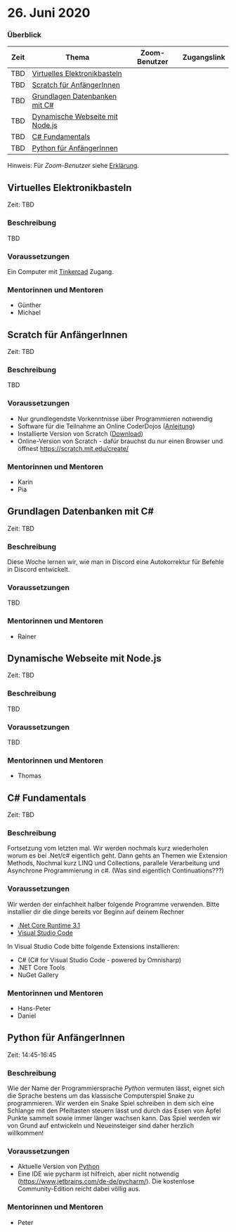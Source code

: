 # 26. Juni 2020

### Überblick

| Zeit | Thema                                                              | Zoom-Benutzer | Zugangslink |
| ---- | ------------------------------------------------------------------ | ------------- | ----------- |
| TBD  | [Virtuelles Elektronikbasteln](#virtuelles-elektronikbasteln)      |               |             |
| TBD  | [Scratch für AnfängerInnen](#scratch-für-anfängerinnen)            |               |             |
| TBD  | [Grundlagen Datenbanken mit C#](#grundlagen-datenbanken-mit-c)     |               |             |
| TBD  | [Dynamische Webseite mit Node.js](#dynamische-webseite-mit-nodejs) |               |             |
| TBD  | [C# Fundamentals](#c-fundamentals)                                 |               |             |
| TBD  | [Python für AnfängerInnen](#python-für-anfängerinnen)              |               |             |

Hinweis: Für _Zoom-Benutzer_ siehe [Erklärung](https://github.com/coderdojo-linz/coderdojo-online/blob/master/Zoom.md).

## Virtuelles Elektronikbasteln

Zeit: TBD

### Beschreibung

TBD

### Voraussetzungen

Ein Computer mit [Tinkercad](https://www.tinkercad.com) Zugang.

### Mentorinnen und Mentoren

- Günther
- Michael

## Scratch für AnfängerInnen

Zeit: TBD

### Beschreibung

TBD

### Voraussetzungen

- Nur grundlegendste Vorkenntnisse über Programmieren notwendig
- Software für die Teilnahme an Online CoderDojos ([Anleitung](https://linz.coderdojo.net/online-coderdojo-tipps.html))
- Installierte Version von Scratch ([Download](https://scratch.mit.edu/download))
- Online-Version von Scratch - dafür brauchst du nur einen Browser und öffnest https://scratch.mit.edu/create/

### Mentorinnen und Mentoren

- Karin
- Pia

## Grundlagen Datenbanken mit C#

Zeit: TBD

### Beschreibung

Diese Woche lernen wir, wie man in Discord eine Autokorrektur für Befehle in Discord entwickelt.

### Voraussetzungen

TBD

### Mentorinnen und Mentoren

- Rainer

## Dynamische Webseite mit Node.js

Zeit: TBD

### Beschreibung

TBD

### Voraussetzungen

TBD 

### Mentorinnen und Mentoren

- Thomas

## C# Fundamentals

Zeit: TBD

### Beschreibung

Fortsetzung vom letzten mal. Wir werden nochmals kurz wiederholen worum es bei .Net/c# eigentlich geht.
Dann gehts an Themen wie Extension Methods, Nochmal kurz LINQ und Collections, parallele Verarbeitung und
Asynchrone Programmierung in c#. (Was sind eigentlich Continuations???)

### Voraussetzungen

Wir werden der einfachheit halber folgende Programme verwenden. Bitte installier dir die dinge bereits vor Beginn auf deinem Rechner

- [.Net Core Runtime 3.1](https://dotnet.microsoft.com/download/dotnet-core/3.1)
- [Visual Studio Code](https://code.visualstudio.com/Download)

In Visual Studio Code bitte folgende Extensions installieren:
- C# (C# for Visual Studio Code - powered by Omnisharp)
- .NET Core Tools
- NuGet Gallery

### Mentorinnen und Mentoren

- Hans-Peter
- Daniel

## Python für AnfängerInnen

Zeit: 14:45-16:45

### Beschreibung

Wie der Name der Programmiersprache *Python* vermuten lässt, eignet sich die Sprache bestens um das klassische Computerspiel Snake zu programmieren. Wir werden ein Snake Spiel schreiben in dem sich eine Schlange mit den Pfeiltasten steuern lässt und durch das Essen von Äpfel Punkte sammelt sowie immer länger wachsen kann.
Das Spiel werden wir von Grund auf entwickeln und Neueinsteiger sind daher herzlich willkommen!

### Voraussetzungen

- Aktuelle Version von [Python](https://www.python.org/downloads/)
- Eine IDE wie pycharm ist hilfreich, aber nicht notwendig (https://www.jetbrains.com/de-de/pycharm/). Die kostenlose Community-Edition reicht dabei völlig aus.

### Mentorinnen und Mentoren

- Peter
